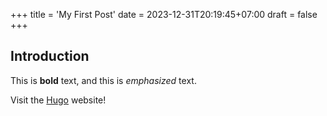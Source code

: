 +++
title = 'My First Post'
date = 2023-12-31T20:19:45+07:00
draft = false
+++

## Introduction

This is **bold** text, and this is *emphasized* text.

Visit the [Hugo](https://gohugo.io) website!